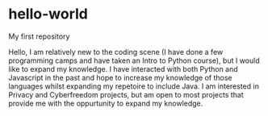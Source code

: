 # hello-world
My first repository

Hello, I am relatively new to the coding scene (I have done a few programming camps and have taken an Intro to Python course), but I would like to expand my knowledge. I have interacted with both Python and Javascript in the past and hope to increase my knowledge of those languages whilst expanding my repetoire to include Java. I am interested in Privacy and Cyberfreedom projects, but am open to most projects that provide me with the oppurtunity to expand my knowledge.
